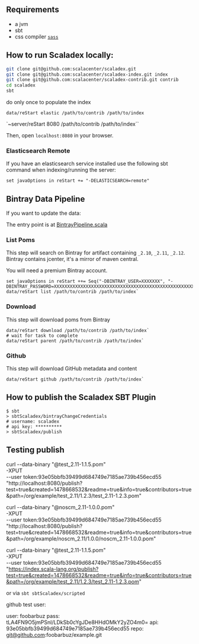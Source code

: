 ## Requirements

* a jvm
* sbt
* css compiler [`sass`](http://sass-lang.com/install)

## How to run Scaladex locally:

```bash
git clone git@github.com:scalacenter/scaladex.git
git clone git@github.com:scalacenter/scaladex-index.git index
git clone git@github.com:scalacenter/scaladex-contrib.git contrib
cd scaladex
sbt
```

do only once to populate the index

`data/reStart elastic /path/to/contrib /path/to/index`

`~server/reStart 8080 /path/to/contrib /path/to/index``
 
Then, open `localhost:8080` in your browser.

### Elasticsearch Remote

If you have an elasticsearch service installed use the following sbt command when indexing/running the server:

`set javaOptions in reStart += "-DELASTICSEARCH=remote"`

## Bintray Data Pipeline

If you want to update the data:

The entry point is at [BintrayPipeline.scala](/data/src/main/scala/ch.epfl.scala.index.data/bintray/BintrayPipeline.scala)

### List Poms

This step will search on Bintray for artifact containing `_2.10`, `_2.11`, `_2.12`. Bintray contains jcenter,
it's a mirror of maven central.

You will need a premium Bintray account.

```
set javaOptions in reStart ++= Seq("-DBINTRAY_USER=XXXXXXX", "-DBINTRAY_PASSWORD=XXXXXXXXXXXXXXXXXXXXXXXXXXXXXXXXXXXXXXXXXXXXXXXXXXXXXXXXXXXXXXXX")
data/reStart list /path/to/contrib /path/to/index`
```

### Download

This step will download poms from Bintray

```
data/reStart download /path/to/contrib /path/to/index`
# wait for task to complete
data/reStart parent /path/to/contrib /path/to/index`
```

### Github

This step will download GitHub metadata and content

```
data/reStart github /path/to/contrib /path/to/index`
```

## How to publish the Scaladex SBT Plugin

``` 
$ sbt
> sbtScaladex/bintrayChangeCredentials
# username: scaladex
# api key: **********
> sbtScaladex/publish
```

## Testing publish

curl --data-binary "@test_2.11-1.1.5.pom" \
-XPUT \
--user token:93e05bbfb39499d684749e7185ae739b456ecd55 \
"http://localhost:8080/publish?test=true&created=1478668532&readme=true&info=true&contributors=true&path=/org/example/test_2.11/1.2.3/test_2.11-1.2.3.pom"

curl --data-binary "@noscm_2.11-1.0.0.pom" \
-XPUT \
--user token:93e05bbfb39499d684749e7185ae739b456ecd55 \
"http://localhost:8080/publish?test=true&created=1478668532&readme=true&info=true&contributors=true&path=/org/example/noscm_2.11/1.0.0/noscm_2.11-1.0.0.pom"

curl --data-binary "@test_2.11-1.1.5.pom" \
-XPUT \
--user token:93e05bbfb39499d684749e7185ae739b456ecd55 \
"https://index.scala-lang.org/publish?test=true&created=1478668532&readme=true&info=true&contributors=true&path=/org/example/test_2.11/1.2.3/test_2.11-1.2.3.pom"


or via `sbt sbtScaladex/scripted`

github test user:

user: foobarbuz 
pass: tLA4FN9O5jmPSnl/LDkSb0cYgJDe8HHdOMkY2yZO4m0=
api:  93e05bbfb39499d684749e7185ae739b456ecd55
repo: git@github.com:foobarbuz/example.git

